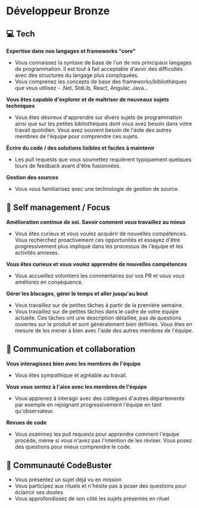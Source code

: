 # Développeur Bronze


## 💻 Tech

**Expertise dans nos langages et frameworks "core"**
* Vous connaissez la syntaxe de base de l'un de nos principaux langages de programmation. Il est tout à fait acceptable d'avoir des difficultés avec des structures du langage plus compliquées.
* Vous comprenez les concepts de base des frameworks/bibliothèques que vous utilisez - .Net, StdLib, React, Angular, Java...

**Vous êtes capable d'explorer et de maîtriser de nouveaux sujets techniques**
* Vous êtes désireux d'apprendre sur divers sujets de programmation ainsi que sur les petites bibliothèques dont vous avez besoin dans votre travail quotidien. Vous avez souvent besoin de l'aide des autres membres de l'équipe pour comprendre ces sujets.

**Écrire du code / des solutions lisibles et faciles à maintenir**
* Les pull requests que vous soumettez requièrent typiquement quelques tours de feedback avant d'être fusionnées.

**Gestion des sources**
* Vous vous familiarisez avec une technologie de gestion de source.


## 🎯 Self management / Focus

**Amélioration continue de soi. Savoir comment vous travaillez au mieux**
* Vous êtes curieux et vous voulez acquérir de nouvelles compétences. Vous recherchez proactivement ces opportunités et essayez d'être progressivement plus impliqué dans les processus de l'équipe et les activités annexes.

**Vous êtes curieux et vous voulez apprendre de nouvelles compétences**
* Vous accueillez volontiers les commentaires sur vos PR et vous vous améliorez en conséquence.

**Gérer les blocages, gérer le temps et aller jusqu'au bout** 
* Vous travaillez sur de petites tâches à partir de la première semaine.
* Vous travaillez sur de petites tâches dans le cadre de votre équipe actuelle. Ces tâches ont une description détaillée, pas de questions ouvertes sur le produit et sont généralement bien définies. Vous êtes en mesure de les mener à bien avec l'aide des autres membres de l'équipe. 

## 💬 Communication et collaboration

**Vous interagissez bien avec les membres de l'équipe**
* Vous êtes sympathique et agréable au travail.

**Vous vous sentez à l'aise avec les membres de l'équipe** 
* Vous apprenez à interagir avec des collègues d'autres départements par exemple en rejoignant progressivement l'équipe en tant qu'observateur.

**Revues de code**
* Vous examinez les pull requests pour apprendre comment l'équipe procède, même si vous n'avez pas l'intention de les réviser. Vous posez des questions pour mieux comprendre le code.

## 🐙 Communauté CodeBuster
* Vous présentez un sujet déjà vu en mission
* Vous participez aux rituels et n'hésite pas à poser des questions pour éclaircir ses doutes
* Vous approfondissez de son côté les sujets présentés en rituel
